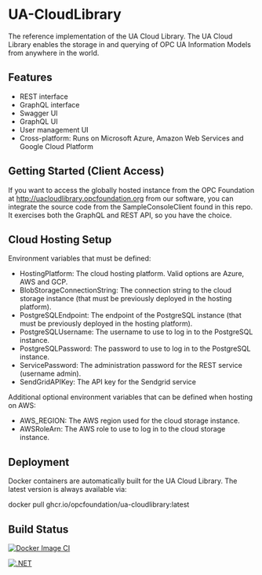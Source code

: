 # UA-CloudLibrary

The reference implementation of the UA Cloud Library. The UA Cloud Library enables the storage in and querying of OPC UA Information Models from anywhere in the world.

## Features

* REST interface
* GraphQL interface
* Swagger UI
* GraphQL UI
* User management UI
* Cross-platform: Runs on Microsoft Azure, Amazon Web Services and Google Cloud Platform

## Getting Started (Client Access)

If you want to access the globally hosted instance from the OPC Foundation at http://uacloudlibrary.opcfoundation.org from our software, you can integrate the source code from the SampleConsoleClient found in this repo. It exercises both the GraphQL and REST API, so you have the choice.

## Cloud Hosting Setup

Environment variables that must be defined:

* HostingPlatform: The cloud hosting platform. Valid options are Azure, AWS and GCP.
* BlobStorageConnectionString: The connection string to the cloud storage instance (that must be previously deployed in the hosting platform).
* PostgreSQLEndpoint: The endpoint of the PostgreSQL instance (that must be previously deployed in the hosting platform).
* PostgreSQLUsername: The username to use to log in to the PostgreSQL instance.
* PostgreSQLPassword: The password to use to log in to the PostgreSQL instance.
* ServicePassword: The administration password for the REST service (username admin).
* SendGridAPIKey: The API key for the Sendgrid service

Additional optional environment variables that can be defined when hosting on AWS:

* AWS_REGION: The AWS region used for the cloud storage instance.
* AWSRoleArn: The AWS role to use to log in to the cloud storage instance.

## Deployment

Docker containers are automatically built for the UA Cloud Library. The latest version is always available via:

docker pull ghcr.io/opcfoundation/ua-cloudlibrary:latest

## Build Status

[![Docker Image CI](https://github.com/OPCFoundation/UA-CloudLibrary/actions/workflows/docker.yml/badge.svg)](https://github.com/OPCFoundation/UA-CloudLibrary/actions/workflows/docker.yml)

[![.NET](https://github.com/OPCFoundation/UA-CloudLibrary/actions/workflows/dotnet.yml/badge.svg)](https://github.com/OPCFoundation/UA-CloudLibrary/actions/workflows/dotnet.yml)

